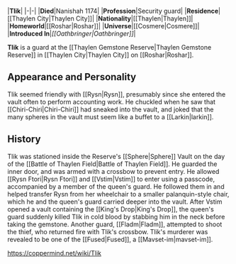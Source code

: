 |**Tlik**|
|-|-|
|**Died**|Nanishah 1174|
|**Profession**|Security guard|
|**Residence**|[[Thaylen City\|Thaylen City]]|
|**Nationality**|[[Thaylen\|Thaylen]]|
|**Homeworld**|[[Roshar\|Roshar]]|
|**Universe**|[[Cosmere\|Cosmere]]|
|**Introduced In**|*[[Oathbringer\|Oathbringer]]*|

**Tlik** is a guard at the [[Thaylen Gemstone Reserve\|Thaylen Gemstone Reserve]] in [[Thaylen City\|Thaylen City]] on [[Roshar\|Roshar]].

## Appearance and Personality
Tlik seemed friendly with [[Rysn\|Rysn]], presumably since she entered the vault often to perform accounting work. He chuckled when he saw that [[Chiri-Chiri\|Chiri-Chiri]] had sneaked into the vault, and joked that the many spheres in the vault must seem like a buffet to a [[Larkin\|larkin]].

## History
Tlik was stationed inside the Reserve's [[Sphere\|Sphere]] Vault on the day of the [[Battle of Thaylen Field\|Battle of Thaylen Field]]. He guarded the inner door, and was armed with a crossbow to prevent entry. He allowed [[Rysn Ftori\|Rysn Ftori]] and [[Vstim\|Vstim]] to enter using a passcode, accompanied by a member of the queen's guard.
He followed them in and helped transfer Rysn from her wheelchair to a smaller palanquin-style chair, which he and the queen's guard carried deeper into the vault. After Vstim opened a vault containing the [[King's Drop\|King's Drop]], the queen's guard suddenly killed Tlik in cold blood by stabbing him in the neck before taking the gemstone. Another guard, [[Fladm\|Fladm]], attempted to shoot the thief, who returned fire with Tlik's crossbow. Tlik's murderer was revealed to be one of the [[Fused\|Fused]], a [[Mavset-im\|mavset-im]].



https://coppermind.net/wiki/Tlik